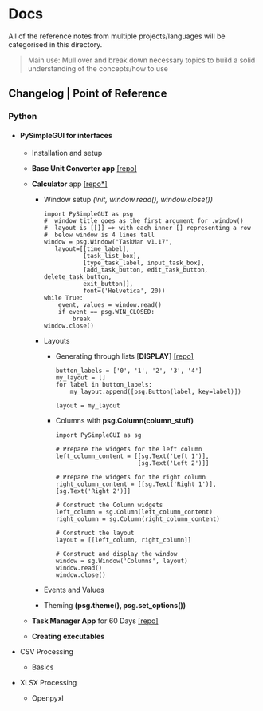 # Docs

All of the reference notes from multiple projects/languages will be categorised in this directory.

> Main use: Mull over and break down necessary topics to build a solid understanding of the concepts/how to use

## Changelog | Point of Reference

### Python

- #### PySimpleGUI for interfaces

    - Installation and setup
    - **Base Unit Converter app** [[repo]](https://github.com/abeeth-works/Docs/tree/7e0565a26237c5609a6b788a0bfff8deb4b0df18/Python/PySimpleGUI/GUI_Converter)
    - **Calculator** app [[repo*]]()
      
      - Window setup _(init, window.read(), window.close())_
      
            import PySimpleGUI as psg
            #  window title goes as the first argument for .window()
            #  layout is [[]] => with each inner [] representing a row
            #  below window is 4 lines tall
            window = psg.Window("TaskMan v1.17",
               layout=[[time_label],
                       [task_list_box],
                       [type_task_label, input_task_box],
                       [add_task_button, edit_task_button, delete_task_button,
                       exit_button]],
                       font=('Helvetica', 20))
            while True:
                event, values = window.read()
                if event == psg.WIN_CLOSED:
                    break
            window.close()
      
      - Layouts
      
        - Generating through lists [**DISPLAY**] [[repo]](https://github.com/abeeth-works/Docs/blob/1da164f90e281afe707d38f207f8ac273fdf0f1a/Python/PySimpleGUI/Calculator/Calc.py)
                        
              button_labels = ['0', '1', '2', '3', '4']
              my_layout = []
              for label in button_labels:
                  my_layout.append([psg.Button(label, key=label)])
              
              layout = my_layout
        
        - Columns with **psg.Column(column_stuff)**
        
              import PySimpleGUI as sg

              # Prepare the widgets for the left column
              left_column_content = [[sg.Text('Left 1')],
                                     [sg.Text('Left 2')]]

              # Prepare the widgets for the right column
              right_column_content = [[sg.Text('Right 1')],
              [sg.Text('Right 2')]]

              # Construct the Column widgets
              left_column = sg.Column(left_column_content)
              right_column = sg.Column(right_column_content)

              # Construct the layout
              layout = [[left_column, right_column]]

              # Construct and display the window
              window = sg.Window('Columns', layout)
              window.read()
              window.close()
 
      - Events and Values
      - Theming **(psg.theme(), psg.set_options())**
    - **Task Manager App** for 60 Days [[repo]](https://github.com/abeeth-works/Task-Manager-GUI-App.git)
    - **Creating executables**
    >

- CSV Processing

    - Basics


- XLSX Processing

    - Openpyxl